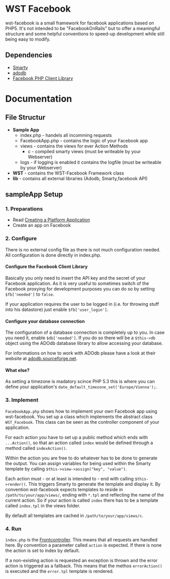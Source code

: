 WST Facebook
============
wst-facebook is a small framework for facebook applications based on PHP5. It's not intended to be 
"FacebookOnRails" but to offer a meaningful structure and some helpful conventions to speed-up development 
while still being easy to modify.

Dependencies
------------
- [Smarty](http://www.smarty.net/)
- [adodb](http://adodb.sourceforge.net/)
- [Facebook PHP Client Library](http://wiki.developers.facebook.com/index.php/PHP)

Documentation
=============

File Structur
-------------

* __Sample App__
	* index.php - handels all incomming requests
	* FacebookApp.php - contains the logic of your Facebook app
	* views - contains the views for ever Action Methods
		* c - compiled smarty views (must be writeable by your Webserver)
	* logs - if logging is enabled it contains the logfile (must be writeable by your Webserver)
* __WST__ - contains the WST-Facebook Framework class
* **lib** - contains all external libraries (Adodb, Smarty,facebook API)


sampleApp Setup
---------------
### 1. Preparations
* Read [Creating a Platform Application](http://wiki.developers.facebook.com/index.php/Creating_a_Platform_Application)
* Create an app on Facebook

### 2. Configure
There is no external config file as there is not much configuration needed. All configuration is done directly in index.php.

#### Configure the Facebook Client Library
Basically you only need to insert the API key and the secret of your Facebook application. 
As it is very useful to sometimes switch of the Facebook proxying for development purposes you can do so by 
setting ``$fb['needed']`` to ``false``.

If your application requires the user to be logged in (i.e. for throwing stuff into his datastore) just enable ``$fb['user_login']``.


#### Configure your database connection
The configuration of a database connection is completely up to you. In case you need it, enable ``$db['needed']``.
If you do so there will be a ``$this->db`` object using the ADOdb database library to allow accessing your database.

For informations on how to work with ADOdb please have a look at their website at [adodb.sourceforge.net](http://adodb.sourceforge.net/).

#### What else?
As setting a timezone is madatory scince PHP 5.3 this is where you can define your application's ``date_default_timezone_set('Europe/Vienna');``.

### 3. Implement
``FacebookApp.php`` shows how to implement your own Facebook app using wst-facebook. You set up a class which implements the abstract class ``WST_Facebook``.
This class can be seen as the controller component of your application. 

For each action you have to set up a public method which ends with ``...Action()``, so that an action called ``ìndex`` would be defined 
through a method called ``indexAction()``.

Within the action you are free to do whatever has to be done to generate the output. You can assign variables for being used within the Smarty template by
calling ``$this->view->assign("key", "value")``.

Each action must - or at least is intended to - end with calling ``$this->render()``. This triggers Smarty to generate the template and display it. 
By convention wst-facebook expects templates to reside in ``/path/to/your/app/views/``, ending with ``*.tpl`` and reflecting the name of the current action.
So if your action is called ``index`` there has to be a template called ``index.tpl`` in the views folder.

By default all templates are cached in ``/path/to/your/app/views/c``. 

### 4. Run
``ìndex.php`` is the [Frontcontroller](http://martinfowler.com/eaaCatalog/frontController.html). This means that all requests are handled here. By convention 
a parameter called ``action`` is expected. If there is none the action is set to index by default. 

If a non-existing action is requested an exception is thrown and the error action is triggered as a fallback. This means that the methos ``errorAction()`` is 
executed and the ``error.tpl`` template is rendered.


